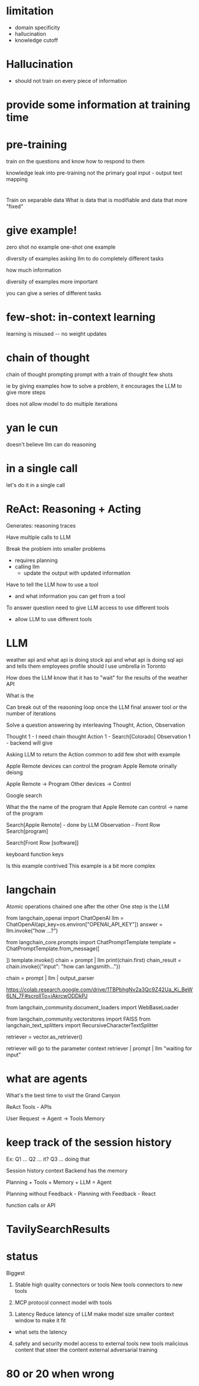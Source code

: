# limitation
- domain specificity
- hallucination
- knowledge cutoff

# Hallucination
- should not train on every piece of information

# provide some information at training time

# pre-training 
train on the questions and know how to respond to them

knowledge leak into pre-training
not the primary goal
input - output text mapping

#
Train on separable data
What is data that is modifiable
and data that more "fixed"

# give example!

zero shot no example
one-shot one example

diversity of examples
asking llm to do completely different tasks

how much information

diversity of examples more important

you can give a series of different tasks

# few-shot: in-context learning
learning is misused -- no weight updates

# chain of thought
chain of thought prompting
prompt with a train of thought
few shots

ie by giving examples how to solve a problem,
it encourages the LLM to give more steps

does not allow model to do multiple iterations

# yan le cun
doesn't believe llm can do reasoning

# in a single call
let's do it in a single call

# ReAct: Reasoning + Acting
Generates: reasoning traces

Have multiple calls to LLM

Break the problem into smaller problems
- requires planning
- calling llm 
  - update the output with updated information

Have to tell the LLM how to use a tool
- and what information you can get from a tool

To answer question need to give LLM access to
use different tools
- allow LLM to use different tools

# LLM 
weather api and what api is doing
stock api and what api is doing
sql api and tells them employees profile
should I use umbrella in Toronto

How does the LLM know that it has to "wait" for the results of the weather API

What is the

Can break out of the reasoning loop once the LLM
final answer tool or the number of iterations


Solve a question answering by interleaving Thought, Action, Observation

Thought 1 - I need chain thought
Action 1 - Search[Colorado]
Observation 1 - backend will give 

Asking LLM to return the Action
common to add few shot with example

Apple Remote
devices can control the program Apple Remote
orinally deisng

Apple Remote -> Program
Other devices -> Control

Google search

What the the name of the program that Apple Remote can control -> name of the program

Search[Apple Remote] - done by LLM
Observation - Front Row
Search[program]

Search[Front Row [software]]

keyboard function keys

Is this example contrived
This example is a bit more complex

# langchain

Atomic operations chained one after the other
One step is the LLM

from langchain_openai import ChatOpenAI
llm = ChatOpenAI(api_key=os.environ["OPENAI_API_KEY"])
answer = llm.invoke("how ...?")

from langchain_core.prompts import ChatPromptTemplate
template = ChatPromptTemplate.from_message([

])
template.invoke()
chain = prompt | llm
print(chain.first)
chain_result = chain.invoke({"input": "how can langsmith..."})

chain = prompt | llm | output_parser

https://colab.research.google.com/drive/1TBPbhgNv2a3Qc9Z42Ua_Kj_BeW6LN_7F#scrollTo=iAkrcwODDkPJ

from langchain_community.document_loaders import WebBaseLoader

from langchain_community.vectorstores import FAISS
from langchain_text_splitters import RecursiveCharacterTextSplitter

retriever = vector.as_retriever()

retriever will go to the parameter context
retriever | prompt | llm
"waiting for input"

# what are agents
What's the best time to visit the Grand Canyon

ReAct
Tools - APIs

User Request -> Agent -> Tools
                Memory

# keep track of the session history

Ex:
Q1 ...
Q2 ... it?
Q3 ... doing that

Session history context
Backend has the memory

Planning + Tools + Memory + LLM = Agent

Planning without Feedback - 
Planning with Feedback - React

function calls or API

# TavilySearchResults

# status
Biggest

1. Stable high quality connectors or tools
New tools connectors to new tools

2. MCP
protocol connect model with tools

3. Latency
Reduce latency of LLM
make model size smaller
context window to make it fit
- what sets the latency

4. safety and security
model access to external tools
new tools 
malicious content that steer the content
external 
adversarial training

# 80 or 20 when wrong

